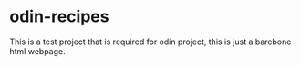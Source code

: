 # odin-recipes
This is a test project that is required for odin project, this is just
a barebone html webpage.
